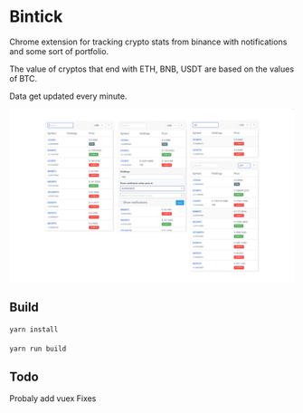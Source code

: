 # Bintick

Chrome extension for tracking crypto stats from binance with notifications and some sort of portfolio.

The value of cryptos that end with ETH, BNB, USDT are based on the values of BTC.

Data get updated every minute.

![showcase](./sc.png)

## Build

``` bash
yarn install

yarn run build
```

## Todo

Probaly add vuex
Fixes
